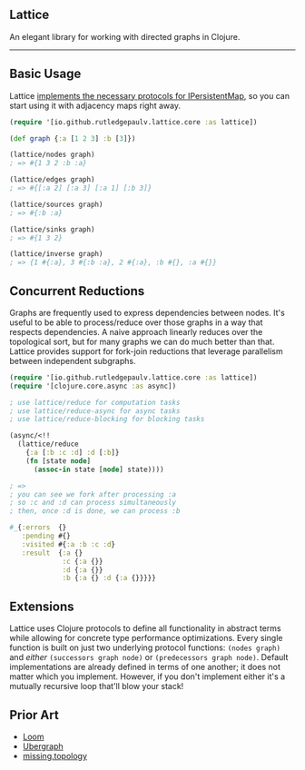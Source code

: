## Lattice

An elegant library for working with directed graphs in Clojure.

---

## Basic Usage

Lattice [implements the necessary protocols for IPersistentMap](./src/io/github/rutledgepaulv/lattice/impls/concrete.clj),
so you can start using it with adjacency maps right away.

```clojure
(require '[io.github.rutledgepaulv.lattice.core :as lattice])

(def graph {:a [1 2 3] :b [3]})

(lattice/nodes graph)
; => #{1 3 2 :b :a}

(lattice/edges graph)
; => #{[:a 2] [:a 3] [:a 1] [:b 3]}

(lattice/sources graph)
; => #{:b :a}

(lattice/sinks graph)
; => #{1 3 2}

(lattice/inverse graph)
; => {1 #{:a}, 3 #{:b :a}, 2 #{:a}, :b #{}, :a #{}}
```

## Concurrent Reductions

Graphs are frequently used to express dependencies between nodes. It's
useful to be able to process/reduce over those graphs in a way that
respects dependencies. A naive approach linearly reduces over the
topological sort, but for many graphs we can do much better than that.
Lattice provides support for fork-join reductions that leverage
parallelism between independent subgraphs.

```clojure
(require '[io.github.rutledgepaulv.lattice.core :as lattice])
(require '[clojure.core.async :as async])

; use lattice/reduce for computation tasks
; use lattice/reduce-async for async tasks
; use lattice/reduce-blocking for blocking tasks

(async/<!!
  (lattice/reduce
    {:a [:b :c :d] :d [:b]}
    (fn [state node]
      (assoc-in state [node] state))))

; =>
; you can see we fork after processing :a
; so :c and :d can process simultaneously
; then, once :d is done, we can process :b

#_{:errors  {}
   :pending #{}
   :visited #{:a :b :c :d}
   :result  {:a {}
             :c {:a {}}
             :d {:a {}}
             :b {:a {} :d {:a {}}}}}
```

## Extensions

Lattice uses Clojure protocols to define all functionality in abstract terms while allowing
for concrete type performance optimizations. Every single function is built on just two
underlying protocol functions: `(nodes graph)` and *either* `(successors graph node)`
or `(predecessors graph node)`. Default implementations are already defined in terms
of one another; it does not matter which you implement. However, if you don't implement
either it's a mutually recursive loop that'll blow your stack!

## Prior Art

- [Loom](https://github.com/aysylu/loom)
- [Ubergraph](https://github.com/Engelberg/ubergraph)
- [missing.topology](https://github.com/RutledgePaulV/missing/blob/develop/src/missing/topology.clj)